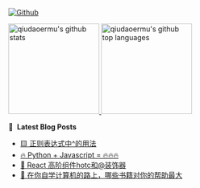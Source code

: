 [![Github](https://img.shields.io/github/followers/qiudaoermu?label=Follow&style=social)](https://github.com/qiudaoermu)

<a href="https://github.com/qiudaoermu">
  <img height="180em" src="https://github-readme-stats.vercel.app/api?username=qiudaoermu&show_icons=true&count_private=true" alt="qiudaoermu's github stats" />
  <img height="180em" src="https://github-readme-stats.vercel.app/api/top-langs/?username=qiudaoermu&layout=compact" alt="qiudaoermu's github top languages" />
</a>
<br/>

<!--
** qiudaoermu / qiudaoermu ** is a ✨ _special_ ✨ repository because its`README.md`(this file) appears on your GitHub profile.

Here are some ideas to get you started:

  - 🔭 I’m currently working on ...
- 🌱 I’m currently learning ...
- 👯 I’m looking to collaborate on ...
- 🤔 I’m looking for help with ...
- 💬 Ask me about ...
- 📫 How to reach me: ...
- 😄 Pronouns: ...
- ⚡ Fun fact: ...
-->

📕 &nbsp;**Latest Blog Posts**

<!-- BLOG-POST-LIST:START -->
- [🟨 正则表达式中^的用法](https://qiudaoermu.github.io//2021/10/21/%E6%AD%A3%E5%88%99%E8%A1%A8%E8%BE%BE%E5%BC%8F%E4%B8%AD-%E7%9A%84%E7%94%A8%E6%B3%95/)
- [🔥 Python + Javascript = 🔥🔥🔥](https://qiudaoermu.github.io//2021/10/21/Python-+-JavaScript-=/)
- [🔋 React 高阶组件hotc和@装饰器](https://qiudaoermu.github.io//2021/10/21/react-%E9%AB%98%E9%98%B6%E7%BB%84%E4%BB%B6hotc%E5%92%8C@%E8%A3%85%E9%A5%B0%E5%99%A8/)
- [📖 在你自学计算机的路上，哪些书籍对你的帮助最大](https://qiudaoermu.github.io//2021/10/21/%E5%9C%A8%E4%BD%A0%E8%87%AA%E5%AD%A6%E8%AE%A1%E7%AE%97%E6%9C%BA%E7%9A%84%E8%B7%AF%E4%B8%8A-%E5%93%AA%E4%BA%9B%E4%B9%A6%E7%B1%8D%E5%AF%B9%E4%BD%A0%E7%9A%84%E5%B8%AE%E5%8A%A9%E6%9C%80%E5%A4%A7/)
<!-- BLOG-POST-LIST:END -->


